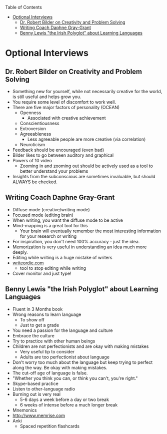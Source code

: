 <!-- START doctoc generated TOC please keep comment here to allow auto update -->
<!-- DON'T EDIT THIS SECTION, INSTEAD RE-RUN doctoc TO UPDATE -->
Table of Contents

- [Optional Interviews](#optional-interviews)
  - [Dr. Robert Bilder on Creativity and Problem Solving](#dr-robert-bilder-on-creativity-and-problem-solving)
  - [Writing Coach Daphne Gray-Grant](#writing-coach-daphne-gray-grant)
  - [Benny Lewis "the Irish Polyglot" about Learning Languages](#benny-lewis-the-irish-polyglot-about-learning-languages)

<!-- END doctoc generated TOC please keep comment here to allow auto update -->

Optional Interviews
===================

Dr. Robert Bilder on Creativity and Problem Solving
---------------------------------------------------

-   Something new for yourself, while not necessarily creative for the
    world, is still useful and helps grow you.
-   You require some level of discomfort to work well.
-   There are five major factors of personality (OCEAN)
    -   Openness
        -   Associated with creative achievement
    -   Conscientiousness
    -   Extroversion
    -   Agreeableness
        -   Less agreeable people are more creative (via correlation)
    -   Neuroticism
-   Feedback should be encouraged (even bad)
-   Bilder likes to go between auditory and graphical
-   Powers of 10 video
    -   Zooming in and zooming out should be actively used as a tool to
        better understand your problems
-   Insights from the subconscious are sometimes invaluable, but should
    ALWAYS be checked.

Writing Coach Daphne Gray-Grant
-------------------------------

-   Diffuse mode (creative/writing mode)
-   Focused mode (editing brain)
-   When writing, you want the diffuse mode to be active
-   Mind-mapping is a great tool for this
    -   Your brain will eventually remember the most interesting
        information for your research or writing
-   For inspiration, you don't need 100% accuracy - just the idea.
-   Memorization is very useful in understanding an idea much
    more deeply.
-   Editing while writing is a huge mistake of writers
-   [writeordie.com](https://writeordie.com)
    -   tool to stop editing while writing
-   Cover monitor and just type!

Benny Lewis "the Irish Polyglot" about Learning Languages
---------------------------------------------------------

-   Fluent in 3 Months book
-   Wrong reasons to learn language
    -   To show off
    -   Just to get a grade
-   You need a passion for the language and culture
-   Embrace the culture
-   Try to practice with other human beings
-   Children are not perfectionists and are okay with making mistakes
    -   Very useful tip to consider
    -   Adults are too perfectionist about language
-   Don't worry too much about the language but keep trying to perfect
    along the way. Be okay with making mistakes.
-   The cut-off age of language is false.
-   "Whether you think you can, or think you can't, you're right."
-   Skype-based practice
-   Listen to other-language radio
-   Burning out is very real
    -   5-6 days a week before a day or two break
    -   6 weeks of intense before a much longer break
-   Mnemonics
-   http://www.memrise.com
-   Anki
    -   Spaced repetition flashcards

